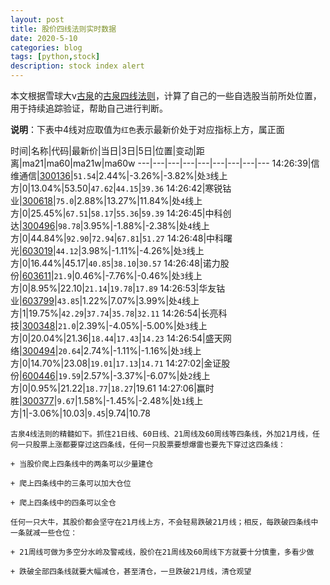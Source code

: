```yaml
---
layout: post
title: 股价四线法则实时数据
date: 2020-5-10
categories: blog
tags: [python,stock]
description: stock index alert
---
```



本文根据雪球大v[古泉](https://xueqiu.com/u/7148646888)的[古泉四线法则](https://xueqiu.com/7148646888/130498192)，计算了自己的一些自选股当前所处位置，用于持续追踪验证，帮助自己进行判断。

**说明**：下表中4线对应取值为`红色`表示最新价处于对应指标上方，属正面

时间|名称|代码|最新价|当日|3日|5日|位置|变动|距离|ma21|ma60|ma21w|ma60w
---|---|---|---|---|---|---|---|---
14:26:39|信维通信|[300136](https://xueqiu.com/S/SZ300136)|`51.54`|2.44%|-3.26%|-3.82%|处`3`线上方|0|13.04%|53.50|`47.62`|`44.15`|`39.36`
14:26:42|寒锐钴业|[300618](https://xueqiu.com/S/SZ300618)|`75.0`|2.88%|13.27%|11.84%|处`4`线上方|0|25.45%|`67.51`|`58.17`|`55.36`|`59.39`
14:26:45|中科创达|[300496](https://xueqiu.com/S/SZ300496)|`98.78`|3.95%|-1.88%|-2.38%|处`4`线上方|0|44.84%|`92.90`|`72.94`|`67.81`|`51.27`
14:26:48|中科曙光|[603019](https://xueqiu.com/S/SH603019)|`44.12`|3.98%|-1.11%|-4.26%|处`3`线上方|0|16.44%|45.17|`40.85`|`38.10`|`30.57`
14:26:48|诺力股份|[603611](https://xueqiu.com/S/SH603611)|`21.9`|0.46%|-7.76%|-0.46%|处`3`线上方|0|8.95%|22.10|`21.14`|`19.78`|`17.89`
14:26:53|华友钴业|[603799](https://xueqiu.com/S/SH603799)|`43.85`|1.22%|7.07%|3.99%|处`4`线上方|1|19.75%|`42.29`|`37.74`|`35.78`|`32.11`
14:26:54|长亮科技|[300348](https://xueqiu.com/S/SZ300348)|`21.0`|2.39%|-4.05%|-5.00%|处`3`线上方|0|20.04%|21.36|`18.44`|`17.43`|`14.23`
14:26:54|盛天网络|[300494](https://xueqiu.com/S/SZ300494)|`20.64`|2.74%|-1.11%|-1.16%|处`3`线上方|0|14.70%|23.08|`19.01`|`17.13`|`14.71`
14:27:02|金证股份|[600446](https://xueqiu.com/S/SH600446)|`19.59`|2.57%|-3.37%|-6.07%|处`2`线上方|0|0.95%|21.22|`18.77`|`18.27`|19.61
14:27:06|赢时胜|[300377](https://xueqiu.com/S/SZ300377)|`9.67`|1.58%|-1.45%|-2.48%|处`1`线上方|1|-3.06%|10.03|`9.45`|9.74|10.78

```
古泉4线法则的精髓如下。抓住21日线、60日线、21周线及60周线等四条线，外加21月线，任何一只股票上涨都要穿过这四条线，任何一只股票要想爆雷也要先下穿过这四条线：

+ 当股价爬上四条线中的两条可以少量建仓

+ 爬上四条线中的三条可以加大仓位

+ 爬上四条线中的四条可以全仓

任何一只大牛，其股价都会坚守在21月线上方，不会轻易跌破21月线；相反，每跌破四条线中一条就减一些仓位：

+ 21周线可做为多空分水岭及警戒线，股价在21周线及60周线下方就要十分慎重，多看少做

+ 跌破全部四条线就要大幅减仓，甚至清仓，一旦跌破21月线，清仓观望
```